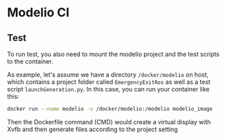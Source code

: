 # Modelio CI

## Test
To run test, you also need to mount the modelio project and the test scripts to the container.

As example, let's assume we have a directory `/docker/modelio` on host, which contains a project folder called `EmergencyExitRos` as well as a test script `launchGeneration.py`. In this case, you can run your container like this:

```bash
docker run --name modelio -v /docker/modelio:/modelio modelio_image
```

Then the Dockerfile command (CMD) would create a virtual display with Xvfb and then generate files according to the project setting

